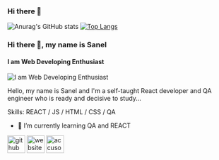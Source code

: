 ### Hi there 👋

![Anurag's GitHub stats](https://github-readme-stats.vercel.app/api?username=Sanelsss&hide=contribs,prs)
[![Top Langs](https://github-readme-stats.vercel.app/api/top-langs/?username=Sanelsss&layout=compact)](https://github.com/anuraghazra/github-readme-stats)
### Hi there 👋, my name is Sanel
#### I am Web Developing Enthusiast
![I am Web Developing Enthusiast](https://sanel.netlify.app/)

Hello, my name is Sanel and I'm a self-taught React developer and QA engineer who is ready and decisive to study...

Skills:  REACT / JS / HTML / CSS / QA

- 🌱 I’m currently learning QA and REACT  


[<img src='https://cdn.jsdelivr.net/npm/simple-icons@3.0.1/icons/github.svg' alt='github' height='40'>](https://github.com/Sanelsss)  [<img src='https://cdn.jsdelivr.net/npm/simple-icons@3.0.1/icons/icloud.svg' alt='website' height='40'>](https://sanel.netlify.app/)  [<img src='https://cdn.jsdelivr.net/npm/simple-icons@3.0.1/icons/accusoft.svg' alt='accusoft' height='40'>](ss)  





















<!--
**Sanelsss/Sanelsss** is a ✨ _special_ ✨ repository because its `README.md` (this file) appears on your GitHub profile.

Here are some ideas to get you started:

- 🔭 I’m currently working on 
- 🌱 I’m currently learning ...
- 👯 I’m looking to collaborate on ...
- 🤔 I’m looking for help with ...
- 💬 Ask me about ...
- 📫 How to reach me: ...
- 😄 Pronouns: ...
- ⚡ Fun fact: ...
-->
